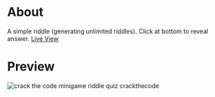 # About
A simple riddle (generating unlimited riddles). Click at bottom to reveal answer.
<a href="https://crack-the-code-7mk77aqs8-davidhckh.vercel.app/">Live View</a>

# Preview
<img src="https://i.imgur.com/zeyuBRN.png" alt="crack the code minigame riddle quiz crackthecode"/>
